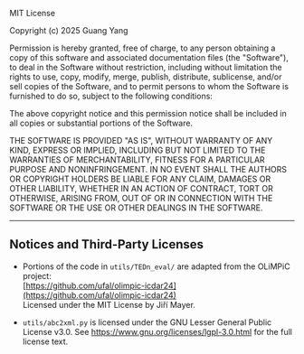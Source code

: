 MIT License

Copyright (c) 2025 Guang Yang

Permission is hereby granted, free of charge, to any person obtaining a copy
of this software and associated documentation files (the "Software"), to deal
in the Software without restriction, including without limitation the rights
to use, copy, modify, merge, publish, distribute, sublicense, and/or sell
copies of the Software, and to permit persons to whom the Software is
furnished to do so, subject to the following conditions:

The above copyright notice and this permission notice shall be included in all
copies or substantial portions of the Software.

THE SOFTWARE IS PROVIDED "AS IS", WITHOUT WARRANTY OF ANY KIND, EXPRESS OR
IMPLIED, INCLUDING BUT NOT LIMITED TO THE WARRANTIES OF MERCHANTABILITY,
FITNESS FOR A PARTICULAR PURPOSE AND NONINFRINGEMENT. IN NO EVENT SHALL THE
AUTHORS OR COPYRIGHT HOLDERS BE LIABLE FOR ANY CLAIM, DAMAGES OR OTHER
LIABILITY, WHETHER IN AN ACTION OF CONTRACT, TORT OR OTHERWISE, ARISING FROM,
OUT OF OR IN CONNECTION WITH THE SOFTWARE OR THE USE OR OTHER DEALINGS IN THE
SOFTWARE.

---

## Notices and Third-Party Licenses

- Portions of the code in `utils/TEDn_eval/` are adapted from the OLiMPiC project:  
  [https://github.com/ufal/olimpic-icdar24](https://github.com/ufal/olimpic-icdar24)  
  Licensed under the MIT License by Jiří Mayer.

- `utils/abc2xml.py` is licensed under the GNU Lesser General Public License v3.0.
  See https://www.gnu.org/licenses/lgpl-3.0.html for the full license text.